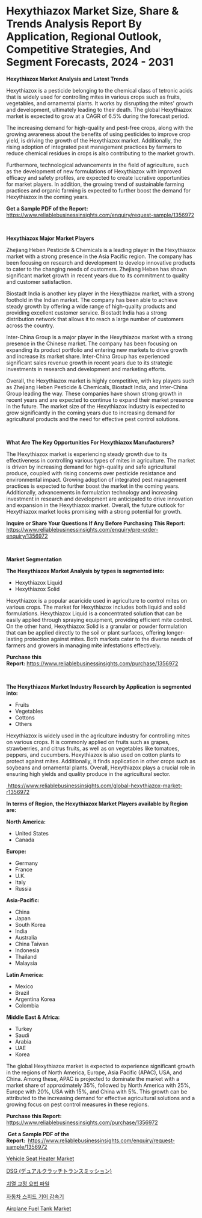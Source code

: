 <p><h1>Hexythiazox Market Size, Share & Trends Analysis Report By Application, Regional Outlook, Competitive Strategies, And Segment Forecasts, 2024 - 2031</h1></p><p><strong>Hexythiazox Market Analysis and Latest Trends</strong></p>
<p><p>Hexythiazox is a pesticide belonging to the chemical class of tetronic acids that is widely used for controlling mites in various crops such as fruits, vegetables, and ornamental plants. It works by disrupting the mites' growth and development, ultimately leading to their death. The global Hexythiazox market is expected to grow at a CAGR of 6.5% during the forecast period.</p><p>The increasing demand for high-quality and pest-free crops, along with the growing awareness about the benefits of using pesticides to improve crop yield, is driving the growth of the Hexythiazox market. Additionally, the rising adoption of integrated pest management practices by farmers to reduce chemical residues in crops is also contributing to the market growth.</p><p>Furthermore, technological advancements in the field of agriculture, such as the development of new formulations of Hexythiazox with improved efficacy and safety profiles, are expected to create lucrative opportunities for market players. In addition, the growing trend of sustainable farming practices and organic farming is expected to further boost the demand for Hexythiazox in the coming years.</p></p>
<p><strong>Get a Sample PDF of the Report:&nbsp;</strong> <a href="https://www.reliablebusinessinsights.com/enquiry/request-sample/1356972">https://www.reliablebusinessinsights.com/enquiry/request-sample/1356972</a></p>
<p>&nbsp;</p>
<p><strong>Hexythiazox Major Market Players</strong></p>
<p><p>Zhejiang Heben Pesticide & Chemicals is a leading player in the Hexythiazox market with a strong presence in the Asia Pacific region. The company has been focusing on research and development to develop innovative products to cater to the changing needs of customers. Zhejiang Heben has shown significant market growth in recent years due to its commitment to quality and customer satisfaction.</p><p>Biostadt India is another key player in the Hexythiazox market, with a strong foothold in the Indian market. The company has been able to achieve steady growth by offering a wide range of high-quality products and providing excellent customer service. Biostadt India has a strong distribution network that allows it to reach a large number of customers across the country.</p><p>Inter-China Group is a major player in the Hexythiazox market with a strong presence in the Chinese market. The company has been focusing on expanding its product portfolio and entering new markets to drive growth and increase its market share. Inter-China Group has experienced significant sales revenue growth in recent years due to its strategic investments in research and development and marketing efforts.</p><p>Overall, the Hexythiazox market is highly competitive, with key players such as Zhejiang Heben Pesticide & Chemicals, Biostadt India, and Inter-China Group leading the way. These companies have shown strong growth in recent years and are expected to continue to expand their market presence in the future. The market size of the Hexythiazox industry is expected to grow significantly in the coming years due to increasing demand for agricultural products and the need for effective pest control solutions.</p></p>
<p>&nbsp;</p>
<p><strong>What Are The Key Opportunities For Hexythiazox Manufacturers?</strong></p>
<p><p>The Hexythiazox market is experiencing steady growth due to its effectiveness in controlling various types of mites in agriculture. The market is driven by increasing demand for high-quality and safe agricultural produce, coupled with rising concerns over pesticide resistance and environmental impact. Growing adoption of integrated pest management practices is expected to further boost the market in the coming years. Additionally, advancements in formulation technology and increasing investment in research and development are anticipated to drive innovation and expansion in the Hexythiazox market. Overall, the future outlook for Hexythiazox market looks promising with a strong potential for growth.</p></p>
<p><strong>Inquire or Share Your Questions If Any Before Purchasing This Report:</strong> <a href="https://www.reliablebusinessinsights.com/enquiry/pre-order-enquiry/1356972">https://www.reliablebusinessinsights.com/enquiry/pre-order-enquiry/1356972</a></p>
<p>&nbsp;</p>
<p><strong>Market Segmentation</strong></p>
<p><strong>The Hexythiazox Market Analysis by types is segmented into:</strong></p>
<p><ul><li>Hexythiazox Liquid</li><li>Hexythiazox Solid</li></ul></p>
<p><p>Hexythiazox is a popular acaricide used in agriculture to control mites on various crops. The market for Hexythiazox includes both liquid and solid formulations. Hexythiazox Liquid is a concentrated solution that can be easily applied through spraying equipment, providing efficient mite control. On the other hand, Hexythiazox Solid is a granular or powder formulation that can be applied directly to the soil or plant surfaces, offering longer-lasting protection against mites. Both markets cater to the diverse needs of farmers and growers in managing mite infestations effectively.</p></p>
<p><strong>Purchase this Report:&nbsp;</strong><a href="https://www.reliablebusinessinsights.com/purchase/1356972">https://www.reliablebusinessinsights.com/purchase/1356972</a></p>
<p>&nbsp;</p>
<p><strong>The Hexythiazox Market Industry Research by Application is segmented into:</strong></p>
<p><ul><li>Fruits</li><li>Vegetables</li><li>Cottons</li><li>Others</li></ul></p>
<p><p>Hexythiazox is widely used in the agriculture industry for controlling mites on various crops. It is commonly applied on fruits such as grapes, strawberries, and citrus fruits, as well as on vegetables like tomatoes, peppers, and cucumbers. Hexythiazox is also used on cotton plants to protect against mites. Additionally, it finds application in other crops such as soybeans and ornamental plants. Overall, Hexythiazox plays a crucial role in ensuring high yields and quality produce in the agricultural sector.</p></p>
<p><a href="https://www.reliablebusinessinsights.com/global-hexythiazox-market-r1356972">&nbsp;https://www.reliablebusinessinsights.com/global-hexythiazox-market-r1356972</a></p>
<p><strong>In terms of Region, the Hexythiazox Market Players available by Region are:</strong></p>
<p>
    <p> <strong> North America: </strong>
        <ul>
            <li>United States</li>
            <li>Canada</li>
        </ul>
        </p> 
    <p> <strong> Europe: </strong>
        <ul>
            <li>Germany</li>
            <li>France</li>
            <li>U.K.</li>
            <li>Italy</li>
            <li>Russia</li>
        </ul>
        </p> 
    <p> <strong> Asia-Pacific: </strong>
        <ul>
            <li>China</li>
            <li>Japan</li>
            <li>South Korea</li>
            <li>India</li>
            <li>Australia</li>
            <li>China Taiwan</li>
            <li>Indonesia</li>
            <li>Thailand</li>
            <li>Malaysia</li>
        </ul>
        </p> 
    <p> <strong> Latin America: </strong>
        <ul>
            <li>Mexico</li>
            <li>Brazil</li>
            <li>Argentina Korea</li>
            <li>Colombia</li>
        </ul>
        </p> 
    <p> <strong> Middle East & Africa: </strong>
        <ul>
            <li>Turkey</li>
            <li>Saudi</li>
            <li>Arabia</li>
            <li>UAE</li>
            <li>Korea</li>
        </ul>
    </p>
    </p>
<p><p>The global Hexythiazox market is expected to experience significant growth in the regions of North America, Europe, Asia Pacific (APAC), USA, and China. Among these, APAC is projected to dominate the market with a market share of approximately 35%, followed by North America with 25%, Europe with 20%, USA with 15%, and China with 5%. This growth can be attributed to the increasing demand for effective agricultural solutions and a growing focus on pest control measures in these regions.</p></p>
<p><strong>Purchase this Report: </strong><a href="https://www.reliablebusinessinsights.com/purchase/1356972">https://www.reliablebusinessinsights.com/purchase/1356972</a></p>
<p>&nbsp;<strong>Get a Sample PDF of the Report:&nbsp;&nbsp;</strong><a href="https://www.reliablebusinessinsights.com/enquiry/request-sample/1356972">https://www.reliablebusinessinsights.com/enquiry/request-sample/1356972</a></p>
<p><strong></strong></p>
<p><p><a href="https://github.com/itulahketika112/Market-Research-Report-List-1/blob/main/vehicle-seat-heater-market.md">Vehicle Seat Heater Market</a></p><p><a href="https://github.com/DwightHuels1/Market-Research-Report-List-1/blob/main/6164228129121.md">DSG (デュアルクラッチトランスミッション)</a></p><p><a href="https://github.com/fatmarawatan39/Market-Research-Report-List-1/blob/main/6992098116578.md">치열 교정 요법 파일</a></p><p><a href="https://github.com/Wesleyeilly8796202/Market-Research-Report-List-1/blob/main/2595330116579.md">자동차 스피드 기어 감속기</a></p><p><a href="https://github.com/waylose1223/Market-Research-Report-List-1/blob/main/airplane-fuel-tank-market.md">Airplane Fuel Tank Market</a></p></p>
